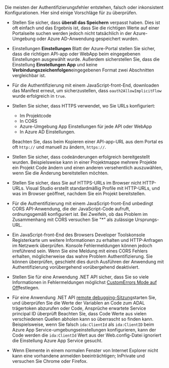 Die meisten der Authentifizierungsfehler entstehen, falsch oder inkonsistent Konfigurationen. Hier sind einige Vorschläge für zu überprüfen.

* Stellen Sie sicher, dass **überall das Speichern** verpasst haben. Dies ist oft einfach und das Ergebnis ist, dass Sie die richtigen Werte auf einer Portalseite suchen werden jedoch nicht tatsächlich in der Azure-Umgebung oder Azure AD-Anwendung gespeichert wurden.
* Einstellungen **Einstellungen** Blatt der Azure-Portal stellen Sie sicher, dass die richtigen API-app oder WebApp beim eingegebenen Einstellungen ausgewählt wurde.  Außerdem sicherstellen Sie, dass die Einstellung **Einstellungen App** und keine **Verbindungszeichenfolgen**eingegebenen Format zwei Abschnitten vergleichbar ist.
* Für die Authentifizierung mit einem JavaScript-front-End, downloaden das Manifest erneut, um sicherzustellen, dass `oauth2AllowImplicitFlow` wurde erfolgreich in `true`.
* Stellen Sie sicher, dass HTTPS verwendet, wo Sie URLs konfiguriert:

    * Im Projektcode
    * In CORS
    * Azure-Umgebung App Einstellungen für jede API oder WebApp
    * In Azure AD Einstellungen.
    
    Beachten Sie, dass beim Kopieren einer API-app-URL aus dem Portal es oft `http://` und manuell zu ändern, `https://`.

* Stellen Sie sicher, dass codeänderungen erfolgreich bereitgestellt wurden. Beispielsweise kann in einer Projektmappe mehrere Projekte ein Projekt Code ändern und einen anderen versehentlich auszuwählen, wenn Sie die Änderung bereitstellen möchten.
* Stellen Sie sicher, dass Sie auf HTTPS-URLs im Browser nicht HTTP-URLs. Visual Studio erstellt standardmäßig Profile mit HTTP-URLs, und was im Browser geöffnet, nachdem Sie ein Projekt bereitstellen.
* Für die Authentifizierung mit einem JavaScript-front-End unbedingt CORS API-Anwendung, die der JavaScript-Code aufruft, ordnungsgemäß konfiguriert ist. Bei Zweifeln, ob das Problem im Zusammenhang mit CORS versuchen Sie "*" als zulässige Ursprungs-URL. 
* Ein JavaScript-front-End des Browsers Developer Toolskonsole Registerkarte um weitere Informationen zu erhalten und HTTP-Anfragen im Netzwerk überprüfen. Konsole Fehlermeldungen können jedoch irreführend sein. Wenn Sie eine Meldung mit eines CORS Fehlers erhalten, möglicherweise das wahre Problem Authentifizierung. Sie können überprüfen, geschieht dies durch Ausführen der Anwendung mit Authentifizierung vorübergehend vorübergehend deaktiviert.
* Stellen Sie für eine Anwendung .NET API sicher, dass Sie so viele Informationen in Fehlermeldungen möglichst [CustomErrors Mode auf Off](../app-service-web/web-sites-dotnet-troubleshoot-visual-studio.md#remoteview)festlegen.
* Für eine Anwendung .NET API [remote debugging-Sitzung](../app-service-web/web-sites-dotnet-troubleshoot-visual-studio.md#remotedebug)starten Sie, und überprüfen Sie die Werte der Variablen an Code zum ADAL trägertoken abzurufen oder Code, Ansprüche erwartete Service principal ID überprüft Beachten Sie, dass Code Werte aus vielen verschiedenen Quellen abholen kann so überrascht so finden kann. Beispielsweise, wenn Sie falsch `ida:ClientId` als `ida:ClientID` beim Azure App Service-umgebungseinstellungen konfigurieren, kann der Code werden die `ida:ClientId` Wert aus der Web.config-Datei ignoriert die Einstellung Azure App Service gesucht. 
* Wenn Elemente in einem normalen Fenster von Internet Explorer nicht kann eine vorhandene anmelden beeinträchtigen; InPrivate und versuchen Sie Chrome oder Firefox.
